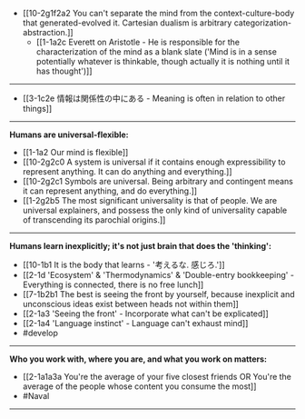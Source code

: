 - [[10-2g1f2a2 You can't separate the mind from the context-culture-body that generated-evolved it. Cartesian dualism is arbitrary categorization-abstraction.]]
  - [[1-1a2c Everett on Aristotle - He is responsible for the characterization of the mind as a blank slate ('Mind is in a sense potentially whatever is thinkable, though actually it is nothing until it has thought')]]
---
- [[3-1c2e 情報は関係性の中にある - Meaning is often in relation to other things]]
---
**Humans are universal-flexible:**
- [[1-1a2 Our mind is flexible]]
- [[10-2g2c0 A system is universal if it contains enough expressibility to represent anything. It can do anything and everything.]]
- [[10-2g2c1 Symbols are universal. Being arbitrary and contingent means it can represent anything, and do everything.]]
- [[1-2g2b5 The most significant universality is that of people. We are universal explainers, and possess the only kind of universality capable of transcending its parochial origins.]]
---
**Humans learn inexplicitly; it's not just brain that does the 'thinking':**
- [[10-1b1 It is the body that learns - '考えるな. 感じろ.']]
- [[2-1d 'Ecosystem' & 'Thermodynamics' & 'Double-entry bookkeeping' - Everything is connected, there is no free lunch]]
- [[7-1b2b1 The best is seeing the front by yourself, because inexplicit and unconscious ideas exist between heads not within them]]
- [[2-1a3 'Seeing the front' - Incorporate what can't be explicated]]
- [[2-1a4 'Language instinct' - Language can't exhaust mind]]
- #develop
---
**Who you work with, where you are, and what you work on matters:**
- [[2-1a1a3a You're the average of your five closest friends OR You're the average of the people whose content you consume the most]]
- #Naval
---
